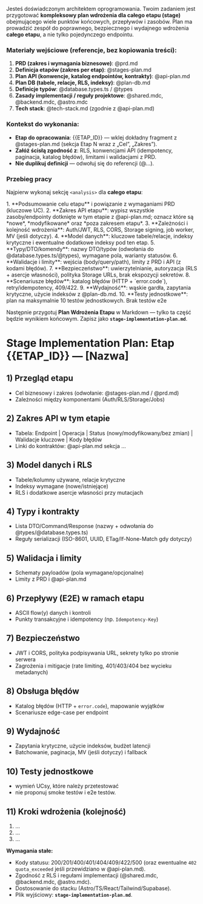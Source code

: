 Jesteś doświadczonym architektem oprogramowania. Twoim zadaniem jest przygotować **kompleksowy plan wdrożenia dla całego etapu (stage)** obejmującego wiele punktów końcowych, przepływów i zasobów. Plan ma prowadzić zespół do poprawnego, bezpiecznego i wydajnego wdrożenia **całego etapu**, a nie tylko pojedynczego endpointu.

### Materiały wejściowe (referencje, bez kopiowania treści):

1. **PRD (zakres i wymagania biznesowe)**: @prd.md
2. **Definicja etapów (zakres per etap)**: @stages-plan.md
3. **Plan API (konwencje, katalog endpointów, kontrakty)**: @api-plan.md
4. **Plan DB (tabele, relacje, RLS, indeksy)**: @plan-db.md
5. **Definicje typów**: @database.types.ts / @types
6. **Zasady implementacji / reguły projektowe**: @shared.mdc, @backend.mdc, @astro.mdc
7. **Tech stack**: @tech-stack.md (zgodnie z @api-plan.md)

### Kontekst do wykonania:

* **Etap do opracowania**: {{ETAP_ID}} — wklej dokładny fragment z @stages-plan.md (sekcja Etap N wraz z „Cel”, „Zakres”).
* **Załóż ścisłą zgodność z**: RLS, konwencjami API (idempotency, paginacja, katalog błędów), limitami i walidacjami z PRD.
* **Nie duplikuj definicji** — odwołuj się do referencji (@…).

### Przebieg pracy

Najpierw wykonaj sekcję `<analysis>` dla **całego etapu**:

<analysis>
1. **Podsumowanie celu etapu** i powiązanie z wymaganiami PRD (kluczowe UC).
2. **Zakres API etapu**: wypisz wszystkie zasoby/endpointy dotknięte w tym etapie z @api-plan.md; oznacz które są *nowe*, *modyfikowane* oraz *poza zakresem etapu*.
3. **Zależności i kolejność wdrożenia**: Auth/JWT, RLS, CORS, Storage signing, job worker, MV (jeśli dotyczy).
4. **Model danych**: kluczowe tabele/relacje, indeksy krytyczne i ewentualne dodatkowe indeksy pod ten etap.
5. **Typy/DTO/komendy**: nazwy DTO/typów (odwołania do @database.types.ts/@types), wymagane pola, warianty statusów.
6. **Walidacje i limity**: wejścia (body/query/path), limity z PRD i API (z kodami błędów).
7. **Bezpieczeństwo**: uwierzytelnianie, autoryzacja (RLS + asercje własności), polityka Storage URLs, brak ekspozycji sekretów.
8. **Scenariusze błędów**: katalog błędów (HTTP + `error.code`), retry/idempotency, 409/422.
9. **Wydajność**: wąskie gardła, zapytania krytyczne, użycie indeksów z @plan-db.md.
10. **Testy jednostkowe**: plan na maksymalnie 10 testów jednostkowych. Brak testów e2e
</analysis>

Następnie przygotuj **Plan Wdrożenia Etapu** w Markdown — tylko ta część będzie wynikiem końcowym. Zapisz jako **`stage-implementation-plan.md`**.

# Stage Implementation Plan: Etap {{ETAP_ID}} — [Nazwa]

## 1) Przegląd etapu

* Cel biznesowy i zakres (odwołanie: @stages-plan.md / @prd.md)
* Zależności między komponentami (Auth/RLS/Storage/Jobs)

## 2) Zakres API w tym etapie

* Tabela: Endpoint | Operacja | Status (nowy/modyfikowany/bez zmian) | Walidacje kluczowe | Kody błędów
* Linki do kontraktów: @api-plan.md sekcja …

## 3) Model danych i RLS

* Tabele/kolumny używane, relacje krytyczne
* Indeksy wymagane (nowe/istniejące)
* RLS i dodatkowe asercje własności przy mutacjach

## 4) Typy i kontrakty

* Lista DTO/Command/Response (nazwy + odwołania do @types/@database.types.ts)
* Reguły serializacji (ISO-8601, UUID, ETag/If-None-Match gdy dotyczy)

## 5) Walidacja i limity

* Schematy payloadów (pola wymagane/opcjonalne)
* Limity z PRD i @api-plan.md

## 6) Przepływy (E2E) w ramach etapu

* ASCII flow(y) danych i kontroli
* Punkty transakcyjne i idempotency (np. `Idempotency-Key`)

## 7) Bezpieczeństwo

* JWT i CORS, polityka podpisywania URL, sekrety tylko po stronie serwera
* Zagrożenia i mitigacje (rate limiting, 401/403/404 bez wycieku metadanych)

## 8) Obsługa błędów

* Katalog błędów (HTTP + `error.code`), mapowanie wyjątków
* Scenariusze edge-case per endpoint

## 9) Wydajność

* Zapytania krytyczne, użycie indeksów, budżet latencji
* Batchowanie, paginacja, MV (jeśli dotyczy) i fallback

## 10) Testy jednostkowe

* wymień UCsy, które należy przetestować
* nie proponuj smoke testów i e2e testów.

## 11) Kroki wdrożenia (kolejność)

1. …
2. …
3. …


**Wymagania stałe:**

* Kody statusu: 200/201/400/401/404/409/422/500 (oraz ewentualne `402 quota_exceeded` jeśli przewidziano w @api-plan.md).
* Zgodność z RLS i regułami implementacji (@shared.mdc, @backend.mdc, @astro.mdc).
* Dostosowanie do stacku (Astro/TS/React/Tailwind/Supabase).
* Plik wyjściowy: **`stage-implementation-plan.md`**.

